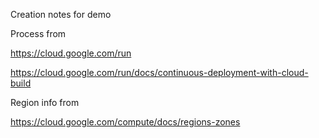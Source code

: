 Creation notes for demo 

Process from 

https://cloud.google.com/run

https://cloud.google.com/run/docs/continuous-deployment-with-cloud-build

Region info from 

https://cloud.google.com/compute/docs/regions-zones
